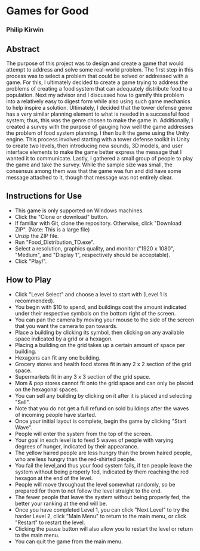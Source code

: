 # Games for Good
### Philip Kirwin

## Abstract
The purpose of this project was to design and create a game that would attempt to address and solve some real-world problem. The first step in this process was to select a problem that could be solved or addressed with a game. For this, I ultimately decided to create a game trying to address the problems of creating a food system that can adequately distribute food to a population. Next my advisor and I discussed how to gamify this problem into a relatively easy to digest form while also using such game mechanics to help inspire a solution. Ultimately, I decided that the tower defense genre has a very similar planning element to what is needed in a successful food system; thus, this was the genre chosen to make the game in. Additionally, I created a survey with the purpose of gauging how well the game addresses the problem of food system planning. I then built the game using the Unity engine. This process involved starting with a tower defense toolkit in Unity to create two levels, then introducing new sounds, 3D models, and user interface elements to make the game better express the message that I wanted it to communicate. Lastly, I gathered a small group of people to play the game and take the survey. While the sample size was small, the consensus among them was that the game was fun and did have some message attached to it, though that message was not entirely clear.

## Instructions for Use
- This game is only supported on Windows machines.
- Click the "Clone or download" button.
- If familiar with Git, clone the repository. Otherwise, click "Download ZIP". (Note: This is a large file)
- Unzip the ZIP file.
- Run "Food_Distribution_TD.exe".
- Select a resolution, graphics quality, and monitor ("1920 x 1080", "Medium", and "Display 1", respectively should be acceptable).
- Click "Play!".

## How to Play
- Click "Level Select" and choose a level to start with (Level 1 is recommended).
- You begin with $10 to spend, and buildings cost the amount indicated under their respective symbols on the bottom right of the screen.
- You can pan the camera by moving your mouse to the side of the screen that you want the camera to pan towards.
- Place a building by clicking its symbol, then clicking on any available space indicated by a grid or a hexagon.
- Placing a building on the grid takes up a certain amount of space per building.
- Hexagons can fit any one building. 
- Grocery stores and health food stores fit in any 2 x 2 section of the grid space.
- Supermarkets fit in any 3 x 3 section of the grid space.
- Mom & pop stores cannot fit onto the grid space and can only be placed on the hexagonal spaces.
- You can sell any building by clicking on it after it is placed and selecting "Sell".
- Note that you do not get a full refund on sold buildings after the waves of incoming people have started.
- Once your initial layout is complete, begin the game by clicking "Start Wave".
- People will enter the system from the top of the screen.
- Your goal in each level is to feed 5 waves of people with varying degrees of hunger, indicated by their appearance. 
- The yellow haired people are less hungry than the brown haired people, who are less hungry than the red-shirted people.
- You fail the level,and thus your food system fails, if ten people leave the system without being properly fed, indicated by them reaching the red hexagon at the end of the level.
- People will move throughout the level somewhat randomly, so be prepared for them to not follow the level straight to the end.
- The fewer people that leave the system without being properly fed, the better your ranking at the end will be.
- Once you have completed Level 1, you can click "Next Level" to try the harder Level 2, click "Main Menu" to return to the main menu, or click "Restart" to restart the level.
- Clicking the pause button will also allow you to restart the level or return to the main menu.
- You can quit the game from the main menu.

